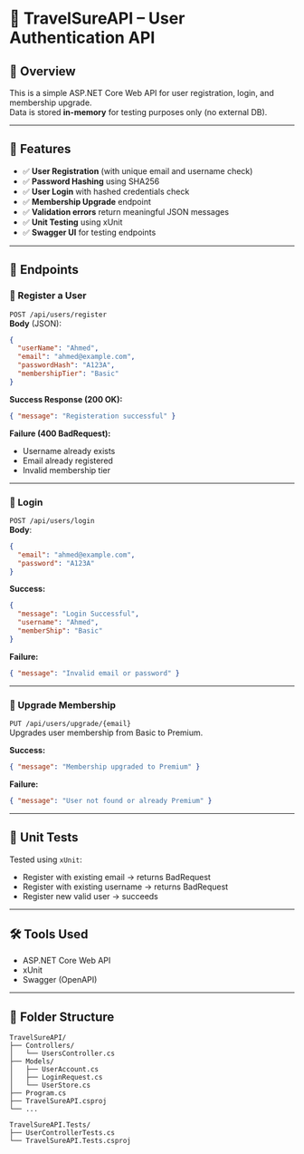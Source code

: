 # 📘 TravelSureAPI – User Authentication API

## 🧾 Overview
This is a simple ASP.NET Core Web API for user registration, login, and membership upgrade.  
Data is stored **in-memory** for testing purposes only (no external DB).

---

## 📌 Features
- ✅ **User Registration** (with unique email and username check)
- ✅ **Password Hashing** using SHA256
- ✅ **User Login** with hashed credentials check
- ✅ **Membership Upgrade** endpoint
- ✅ **Validation errors** return meaningful JSON messages
- ✅ **Unit Testing** using xUnit
- ✅ **Swagger UI** for testing endpoints

---

## 🚀 Endpoints

### 🔹 Register a User
`POST /api/users/register`  
**Body** (JSON):
```json
{
  "userName": "Ahmed",
  "email": "ahmed@example.com",
  "passwordHash": "A123A",
  "membershipTier": "Basic"
}
```

**Success Response (200 OK):**
```json
{ "message": "Registeration successful" }
```

**Failure (400 BadRequest):**
- Username already exists
- Email already registered
- Invalid membership tier

---

### 🔹 Login
`POST /api/users/login`  
**Body**:
```json
{
  "email": "ahmed@example.com",
  "password": "A123A"
}
```

**Success:**
```json
{
  "message": "Login Successful",
  "username": "Ahmed",
  "memberShip": "Basic"
}
```

**Failure:**
```json
{ "message": "Invalid email or password" }
```

---

### 🔹 Upgrade Membership
`PUT /api/users/upgrade/{email}`  
Upgrades user membership from Basic to Premium.  

**Success:**
```json
{ "message": "Membership upgraded to Premium" }
```

**Failure:**
```json
{ "message": "User not found or already Premium" }
```

---

## 🧪 Unit Tests
Tested using `xUnit`:
- Register with existing email → returns BadRequest
- Register with existing username → returns BadRequest
- Register new valid user → succeeds

---

## 🛠️ Tools Used
- ASP.NET Core Web API
- xUnit
- Swagger (OpenAPI)

---

## 📂 Folder Structure
```
TravelSureAPI/
├── Controllers/
│   └── UsersController.cs
├── Models/
│   ├── UserAccount.cs
│   ├── LoginRequest.cs
│   └── UserStore.cs
├── Program.cs
├── TravelSureAPI.csproj
└── ...

TravelSureAPI.Tests/
├── UserControllerTests.cs
└── TravelSureAPI.Tests.csproj
```